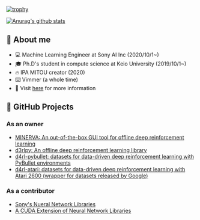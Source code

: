 [![trophy](https://github-profile-trophy.vercel.app/?username=takuseno)](https://github.com/ryo-ma/github-profile-trophy)

[![Anurag's github stats](https://github-readme-stats.vercel.app/api?username=takuseno&include_all_commits=true&show_icons=true&count_private=true)](https://github.com/anuraghazra/github-readme-stats)

## :book: About me
- :computer: Machine Learning Engineer at Sony AI Inc (2020/10/1~)
- :mortar_board: Ph.D's student in compute science at Keio University (2019/10/1~)
- :fire: IPA MITOU creator (2020)
- :keyboard: Vimmer (a whole time)
- :eyes: Visit [here](https://takuseno.github.io) for more information

## :rocket: GitHub Projects
### As an owner
- [MINERVA: An out-of-the-box GUI tool for offline deep reinforcement learning](https://github.com/takuseno/minerva)
- [d3rlpy: An offline deep reinforcement learning library](https://github.com/takuseno/d3rlpy)
- [d4rl-pybullet: datasets for data-driven deep reinforcement learning with PyBullet environments](https://github.com/takuseno/d4rl-pybullet)
- [d4rl-atari: datasets for data-driven deep reinforcement learning with Atari 2600 (wrapper for datasets released by Google)](https://github.com/takuseno/d4rl-atari)

### As a contributor
- [Sony's Nueral Network Libraries](https://github.com/sony/nnabla)
- [A CUDA Extension of Neural Network Libraries](https://github.com/sony/nnabla-ext-cuda)
